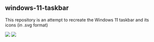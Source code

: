 ## windows-11-taskbar


This repository is an attempt to recreate the Windows 11 taskbar and its icons (in .svg format)


![](https://raw.githubusercontent.com/pronoymukherjeewritescode/windows-11-web/6dcd958d1c8997360ca88c0e8864e9904e2e9191/desktop.svg)
![](https://github.com/pronoymukherjeewritescode/windows-11-web/blob/main/inspire.png?raw=true)
